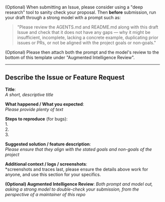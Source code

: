 
(Optional) When submitting an Issue, please consider using a "deep research" tool to sanity check your proposal. Then **before** submission, run your draft through a strong model with a prompt such as:

> "Please review the AGENTS.md and README.md along with this draft Issue and check that it does not have any gaps — why it might be insufficient, incomplete, lacking a concrete example, duplicating prior issues or PRs, or not be aligned with the project goals or non‑goals."

(Optional)  Please then attach both the prompt and the model's review to the bottom of this template under "Augmented Intelligence Review". 

---

## Describe the Issue or Feature Request

**Title**:  
*A short, descriptive title*

**What happened / What you expected**:  
*Please provide plenty of text*

**Steps to reproduce** (for bugs):  
1.  
2.  
3.  

**Suggested solution / feature description**:  
*Please ensure that they align with the stated goals and non-goals of the project*

**Additional context / logs / screenshots**:  
*screenshots and traces last, please ensure the details above work for anyone, and use this section for your specifics. 

**(Optional) Augmented Intelligence Review**: 
*Both prompt and model out, asking a strong model to double-check your submission, from the perspective of a maintainer of this repo* 
